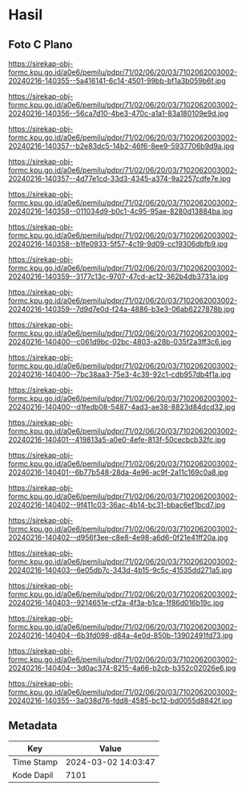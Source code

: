 # Hasil

## Foto C Plano

https://sirekap-obj-formc.kpu.go.id/a0e6/pemilu/pdpr/71/02/06/20/03/7102062003002-20240216-140355--5a416141-6c14-4501-99bb-bf1a3b059b6f.jpg

https://sirekap-obj-formc.kpu.go.id/a0e6/pemilu/pdpr/71/02/06/20/03/7102062003002-20240216-140356--56ca7d10-4be3-470c-a1a1-83a180109e9d.jpg

https://sirekap-obj-formc.kpu.go.id/a0e6/pemilu/pdpr/71/02/06/20/03/7102062003002-20240216-140357--b2e83dc5-14b2-46f6-8ee9-5937706b9d9a.jpg

https://sirekap-obj-formc.kpu.go.id/a0e6/pemilu/pdpr/71/02/06/20/03/7102062003002-20240216-140357--4d77e1cd-33d3-4345-a374-9a2257cdfe7e.jpg

https://sirekap-obj-formc.kpu.go.id/a0e6/pemilu/pdpr/71/02/06/20/03/7102062003002-20240216-140358--011034d9-b0c1-4c95-95ae-8280d13884ba.jpg

https://sirekap-obj-formc.kpu.go.id/a0e6/pemilu/pdpr/71/02/06/20/03/7102062003002-20240216-140358--b1fe0933-5f57-4c19-9d09-cc19306dbfb9.jpg

https://sirekap-obj-formc.kpu.go.id/a0e6/pemilu/pdpr/71/02/06/20/03/7102062003002-20240216-140359--3177c13c-9707-47cd-ac12-362b4db3731a.jpg

https://sirekap-obj-formc.kpu.go.id/a0e6/pemilu/pdpr/71/02/06/20/03/7102062003002-20240216-140359--7d9d7e0d-f24a-4886-b3e3-06ab6227878b.jpg

https://sirekap-obj-formc.kpu.go.id/a0e6/pemilu/pdpr/71/02/06/20/03/7102062003002-20240216-140400--c061d9bc-02bc-4803-a28b-035f2a3ff3c6.jpg

https://sirekap-obj-formc.kpu.go.id/a0e6/pemilu/pdpr/71/02/06/20/03/7102062003002-20240216-140400--7bc38aa3-75e3-4c39-92c1-cdb957db4f1a.jpg

https://sirekap-obj-formc.kpu.go.id/a0e6/pemilu/pdpr/71/02/06/20/03/7102062003002-20240216-140400--d1fedb08-5487-4ad3-ae38-8823d84dcd32.jpg

https://sirekap-obj-formc.kpu.go.id/a0e6/pemilu/pdpr/71/02/06/20/03/7102062003002-20240216-140401--419813a5-a0e0-4efe-813f-50cecbcb32fc.jpg

https://sirekap-obj-formc.kpu.go.id/a0e6/pemilu/pdpr/71/02/06/20/03/7102062003002-20240216-140401--6b77b548-28da-4e96-ac9f-2a11c169c0a8.jpg

https://sirekap-obj-formc.kpu.go.id/a0e6/pemilu/pdpr/71/02/06/20/03/7102062003002-20240216-140402--9f411c03-36ac-4b14-bc31-bbac6ef1bcd7.jpg

https://sirekap-obj-formc.kpu.go.id/a0e6/pemilu/pdpr/71/02/06/20/03/7102062003002-20240216-140402--d956f3ee-c8e8-4e98-a6d6-0f21e41ff20a.jpg

https://sirekap-obj-formc.kpu.go.id/a0e6/pemilu/pdpr/71/02/06/20/03/7102062003002-20240216-140403--6e05db7c-343d-4b15-9c5c-41535dd271a5.jpg

https://sirekap-obj-formc.kpu.go.id/a0e6/pemilu/pdpr/71/02/06/20/03/7102062003002-20240216-140403--9214651e-cf2a-4f3a-b1ca-1f86d016b19c.jpg

https://sirekap-obj-formc.kpu.go.id/a0e6/pemilu/pdpr/71/02/06/20/03/7102062003002-20240216-140404--6b3fd098-d84a-4e0d-850b-13902491fd73.jpg

https://sirekap-obj-formc.kpu.go.id/a0e6/pemilu/pdpr/71/02/06/20/03/7102062003002-20240216-140404--3d0ac374-8215-4a66-b2cb-b352c02026e6.jpg

https://sirekap-obj-formc.kpu.go.id/a0e6/pemilu/pdpr/71/02/06/20/03/7102062003002-20240216-140355--3a038d76-fdd8-4585-bc12-bd0055d8842f.jpg


## Metadata

| Key        | Value               |
| ---------- | ------------------- |
| Time Stamp | 2024-03-02 14:03:47 |
| Kode Dapil | 7101                |



